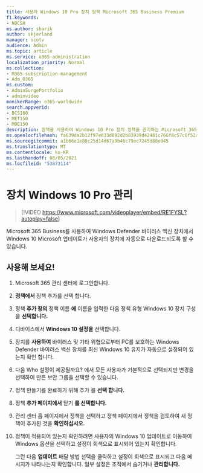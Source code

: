 ```yaml
---
title: 사용자 Windows 10 Pro 장치 정책 Microsoft 365 Business Premium
f1.keywords:
- NOCSH
ms.author: sharik
author: skjerland
manager: scotv
audience: Admin
ms.topic: article
ms.service: o365-administration
localization_priority: Normal
ms.collection:
- M365-subscription-management
- Adm_O365
ms.custom:
- AdminSurgePortfolio
- adminvideo
monikerRange: o365-worldwide
search.appverid:
- BCS160
- MET150
- MOE150
description: 정책을 사용하여 Windows 10 Pro 장치 정책을 관리하는 Microsoft 365 Business Premium.
ms.openlocfilehash: fa639da2b12f97e833d892d2b83939d42481c766f8c57c6f52adf7eb5fae0011
ms.sourcegitcommit: a1b66e1e80c25d14d67a9b46c79ec7245d88e045
ms.translationtype: MT
ms.contentlocale: ko-KR
ms.lasthandoff: 08/05/2021
ms.locfileid: "53873114"
---
```

# <a name="manage-windows-10-pro-device-policies"></a>장치 Windows 10 Pro 관리

> [!VIDEO https://www.microsoft.com/videoplayer/embed/RE1FYSL?autoplay=false]

Microsoft 365 Business를 사용하여 Windows Defender 바이러스 백신 장치에서 Windows 10 Microsoft 업데이트가 사용자의 장치에 자동으로 다운로드되도록 할 수 있습니다.

## <a name="try-it"></a>사용해 보세요!

1. Microsoft 365 관리 센터에 로그인합니다.
1. **정책에서** 정책 추가를 선택 합니다.
1. 정책 **추가 창의** 정책 이름  **에** 이름을 입력한 다음 정책 유형 Windows 10 장치 구성을 **선택합니다.**
1. 디바이스에서 **Windows 10 설정을** 선택합니다.
1. 장치를 **사용하여** 바이러스 및 기타 위협으로부터 PC를 보호하는 Windows Defender 바이러스 백신  장치를 최신 Windows 10 유지가 자동으로 설정되어 있는지 확인 합니다.
1. 다음 Who 설정이 제공될까요? 에서 모든 사용자가 기본적으로 선택되지만 변경을 선택하여 만든 보안 그룹을 선택할 수 있습니다.  
1. 정책 만들기를 완료하기 위해 추가 를 **선택 합니다.**
1. 정책 **추가 페이지에서** 닫기 **를 선택합니다.**
1. 관리 센터 홈 페이지에서 정책을 선택하고 정책 페이지에서  정책을 검토하여 새 정책이 추가된 것을 **확인하십시오.**
1. 정책이 적용되어 있는지 확인하려면 사용자의 Windows 10 업데이트로 이동하여 Windows 옵션을 선택하고 설정이 회색으로 표시되어 있는지 확인합니다. 

    그런 다음 **업데이트** 배달 방법 선택을 클릭하고 설정이 회색으로 표시되고 다음 메시지가 나타나는지 확인합니다. 일부 설정은 조직에서 숨기거나 **관리합니다.**

